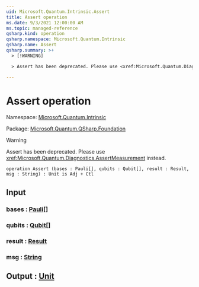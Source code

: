 ```yaml
---
uid: Microsoft.Quantum.Intrinsic.Assert
title: Assert operation
ms.date: 9/3/2021 12:00:00 AM
ms.topic: managed-reference
qsharp.kind: operation
qsharp.namespace: Microsoft.Quantum.Intrinsic
qsharp.name: Assert
qsharp.summary: >+
  > [!WARNING]

  > Assert has been deprecated. Please use <xref:Microsoft.Quantum.Diagnostics.AssertMeasurement> instead.

---
```


# Assert operation

Namespace: [Microsoft.Quantum.Intrinsic](xref:Microsoft.Quantum.Intrinsic)

Package: [Microsoft.Quantum.QSharp.Foundation](https://nuget.org/packages/Microsoft.Quantum.QSharp.Foundation)


> [!WARNING]
> Assert has been deprecated. Please use <xref:Microsoft.Quantum.Diagnostics.AssertMeasurement> instead.



```qsharp
operation Assert (bases : Pauli[], qubits : Qubit[], result : Result, msg : String) : Unit is Adj + Ctl
```


## Input

### bases : [Pauli](xref:microsoft.quantum.qsharp.valueliterals#pauli-literals)[]




### qubits : [Qubit](xref:microsoft.quantum.qsharp.valueliterals#qubit-literals)[]




### result : [Result](xref:microsoft.quantum.qsharp.valueliterals#result-literal)




### msg : [String](xref:microsoft.quantum.qsharp.valueliterals#string-literals)





## Output : [Unit](xref:microsoft.quantum.qsharp.valueliterals#unit-literal)


